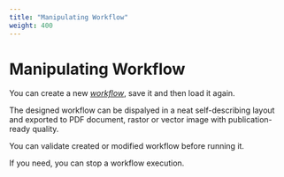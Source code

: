```yaml
---
title: "Manipulating Workflow"
weight: 400
---
```



# Manipulating Workflow

You can create a new [_workflow_](../introduction/workflow-elements-and-connections), save it and then load it again.

The designed workflow can be dispalyed in a neat self-describing layout and exported to PDF document, rastor or vector image with publication-ready quality.

You can validate created or modified workflow before running it.

If you need, you can stop a workflow execution.
